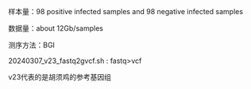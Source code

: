 样本量：98 positive infected samples and 98 negative infected samples

数据量：about 12Gb/samples

测序方法：BGI

20240307_v23_fastq2gvcf.sh : fastq>vcf

v23代表的是胡须鸡的参考基因组
